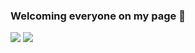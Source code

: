 ### Welcoming everyone on my page 👋
<img src="https://github-readme-stats.vercel.app/api/?username=rofifahnurul&hide=stars&count_private=true&theme=tokyonight&bg_color=45,28272B,413F49&hide_border=true&show_icons=true)]()">
<img src="https://github-readme-stats.vercel.app/api/top-langs/?username=rofifahnurul&layout=compact&theme=tokyonight&bg_color=45,28272B,413F49&langs_count=5&hide_border=true)]()">
<!--
**rofifahnurul/rofifahnurul** is a ✨ _special_ ✨ repository because its `README.md` (this file) appears on your GitHub profile.

Here are some ideas to get you started:

- 🔭 I’m currently working on ...
- 🌱 I’m currently learning ...
- 👯 I’m looking to collaborate on ...
- 🤔 I’m looking for help with ...
- 💬 Ask me about ...
- 📫 How to reach me: ...
- 😄 Pronouns: ...
- ⚡ Fun fact: ...
-->
